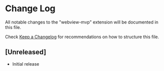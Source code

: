 # Change Log

All notable changes to the "webview-mvp" extension will be documented in this file.

Check [Keep a Changelog](http://keepachangelog.com/) for recommendations on how to structure this file.

## [Unreleased]

- Initial release